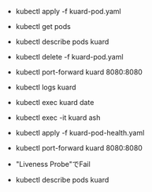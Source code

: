 - kubectl apply -f kuard-pod.yaml
- kubectl get pods
- kubectl describe pods kuard
- kubectl delete -f kuard-pod.yaml
- kubectl port-forward kuard 8080:8080
- kubectl logs kuard
- kubectl exec kuard date
- kubectl exec -it kuard ash

- kubectl apply -f kuard-pod-health.yaml
- kubectl port-forward kuard 8080:8080
- "Liveness Probe"でFail
- kubectl describe pods kuard
